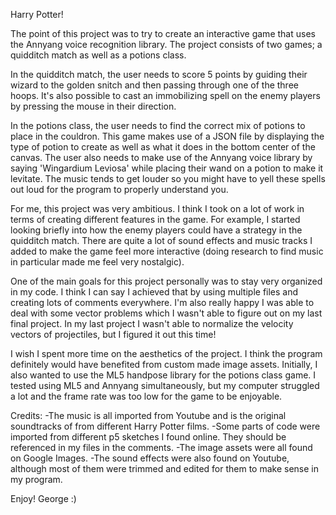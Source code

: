Harry Potter!

The point of this project was to try to create an interactive game that uses the
Annyang voice recognition library. The project consists of two games; a quidditch match
as well as a potions class.

In the quidditch match, the user needs to score 5 points by guiding their wizard to the golden snitch and then passing through one of the three hoops. It's also possible to cast an immobilizing spell on the enemy players by pressing the mouse in their direction.

In the potions class, the user needs to find the correct mix of potions to place in the couldron. This game makes use of a JSON file by displaying the type of potion to create as well as what it does in the bottom center of the canvas. The user also needs to make use of the Annyang voice library by saying 'Wingardium Leviosa' while placing their wand on a potion to make it levitate. The music tends to get louder so you might have to yell these spells out loud for the program to properly understand you.

For me, this project was very ambitious. I think I took on a lot of work in terms of creating
different features in the game. For example, I started looking briefly into how the enemy players could have a strategy in the quidditch match. There are quite a lot of sound effects
and music tracks I added to make the game feel more interactive (doing research to find music in particular made me feel very nostalgic).

One of the main goals for this project personally was to stay very organized in my code. I think I can say I achieved that by using multiple files and creating lots of comments everywhere. I'm also really happy I was able to deal with some vector problems which I wasn't able to figure out on my last final project. In my last project I wasn't able to normalize the velocity vectors of projectiles, but I figured it out this time!

I wish I spent more time on the aesthetics of the project. I think the program definitely would have benefited from custom made image assets. Initially, I also wanted to use the ML5 handpose library for the potions class game. I tested using ML5 and Annyang simultaneously, but my computer struggled a lot and the frame rate was too low for the game to be enjoyable.

Credits:
  -The music is all imported from Youtube and is the original soundtracks of from different Harry Potter films.
  -Some parts of code were imported from different p5 sketches I found online. They should be referenced in my files in the comments.
  -The image assets were all found on Google Images.
  -The sound effects were also found on Youtube, although most of them were trimmed and edited for them to make sense in my program.

Enjoy!
George :)
